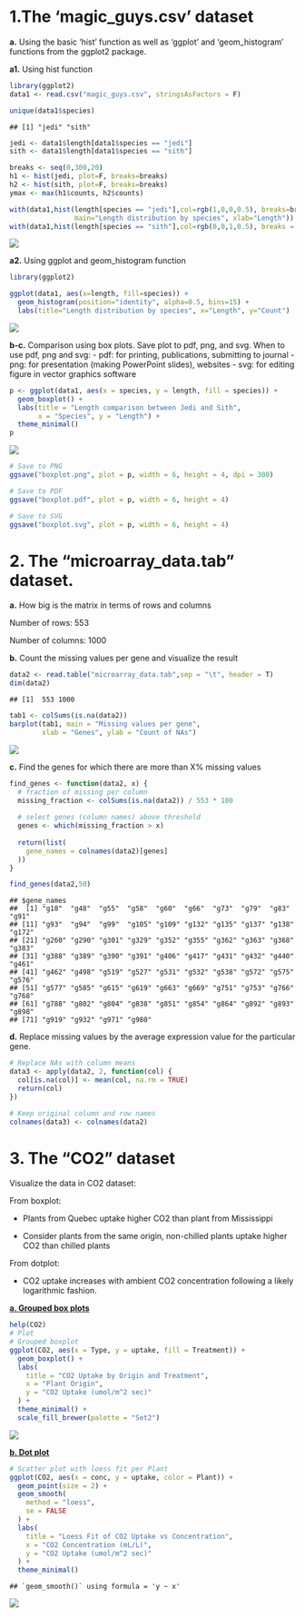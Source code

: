 # **1.The ‘magic_guys.csv’ dataset**

**a.** Using the basic ‘hist’ function as well as ‘ggplot’ and
‘geom_histogram’ functions from the ggplot2 package.

**a1.** Using hist function

``` r
library(ggplot2)
data1 <- read.csv("magic_guys.csv", stringsAsFactors = F)

unique(data1$species)
```

    ## [1] "jedi" "sith"

``` r
jedi <- data1$length[data1$species == "jedi"]
sith <- data1$length[data1$species == "sith"]

breaks <- seq(0,300,20)
h1 <- hist(jedi, plot=F, breaks=breaks)
h2 <- hist(sith, plot=F, breaks=breaks)
ymax <- max(h1$counts, h2$counts)

with(data1,hist(length[species == "jedi"],col=rgb(1,0,0,0.5), breaks=breaks, ylim=c(0,ymax),
                main="Length distribution by species", xlab="Length"))
with(data1,hist(length[species == "sith"],col=rgb(0,0,1,0.5), breaks = breaks, add=TRUE))
```

![](Task7_files/figure-markdown_github/unnamed-chunk-1-1.png)

**a2.** Using ggplot and geom_histogram function

``` r
library(ggplot2)

ggplot(data1, aes(x=length, fill=species)) +
  geom_histogram(position="identity", alpha=0.5, bins=15) +
  labs(title="Length distribution by species", x="Length", y="Count")
```

![](Task7_files/figure-markdown_github/unnamed-chunk-2-1.png)

**b-c.** Comparison using box plots. Save plot to pdf, png, and svg.
When to use pdf, png and svg: - pdf: for printing, publications,
submitting to journal - png: for presentation (making PowerPoint
slides), websites - svg: for editing figure in vector graphics software

``` r
p <- ggplot(data1, aes(x = species, y = length, fill = species)) +
  geom_boxplot() +
  labs(title = "Length comparison between Jedi and Sith",
       x = "Species", y = "Length") +
  theme_minimal()
p
```

![](Task7_files/figure-markdown_github/unnamed-chunk-3-1.png)

``` r
# Save to PNG
ggsave("boxplot.png", plot = p, width = 6, height = 4, dpi = 300)

# Save to PDF
ggsave("boxplot.pdf", plot = p, width = 6, height = 4)

# Save to SVG
ggsave("boxplot.svg", plot = p, width = 6, height = 4)
```

# 2. The “microarray_data.tab” dataset.

**a.** How big is the matrix in terms of rows and columns

Number of rows: 553

Number of columns: 1000

**b.** Count the missing values per gene and visualize the result

``` r
data2 <- read.table("microarray_data.tab",sep = "\t", header = T)
dim(data2) 
```

    ## [1]  553 1000

``` r
tab1 <- colSums(is.na(data2))
barplot(tab1, main = "Missing values per gene",
        xlab = "Genes", ylab = "Count of NAs")
```

![](Task7_files/figure-markdown_github/unnamed-chunk-4-1.png)

**c.** Find the genes for which there are more than X% missing values

``` r
find_genes <- function(data2, x) {
  # fraction of missing per column
  missing_fraction <- colSums(is.na(data2)) / 553 * 100
  
  # select genes (column names) above threshold
  genes <- which(missing_fraction > x)
  
  return(list(
    gene_names = colnames(data2)[genes]
  ))
}

find_genes(data2,50)
```

    ## $gene_names
    ##  [1] "g18"  "g48"  "g55"  "g58"  "g60"  "g66"  "g73"  "g79"  "g83"  "g91" 
    ## [11] "g93"  "g94"  "g99"  "g105" "g109" "g132" "g135" "g137" "g138" "g172"
    ## [21] "g260" "g290" "g301" "g329" "g352" "g355" "g362" "g363" "g368" "g383"
    ## [31] "g388" "g389" "g390" "g391" "g406" "g417" "g431" "g432" "g440" "g461"
    ## [41] "g462" "g498" "g519" "g527" "g531" "g532" "g538" "g572" "g575" "g576"
    ## [51] "g577" "g585" "g615" "g619" "g663" "g669" "g751" "g753" "g766" "g768"
    ## [61] "g788" "g802" "g804" "g838" "g851" "g854" "g864" "g892" "g893" "g898"
    ## [71] "g919" "g932" "g971" "g980"

**d.** Replace missing values by the average expression value for the
particular gene.

``` r
# Replace NAs with column means
data3 <- apply(data2, 2, function(col) {
  col[is.na(col)] <- mean(col, na.rm = TRUE)
  return(col)
})

# Keep original column and row names
colnames(data3) <- colnames(data2)
```

# 3. The “CO2” dataset

Visualize the data in CO2 dataset:

From boxplot:

-   Plants from Quebec uptake higher CO2 than plant from Mississippi

-   Consider plants from the same origin, non-chilled plants uptake
    higher CO2 than chilled plants

From dotplot:

-   CO2 uptake increases with ambient CO2 concentration following a
    likely logarithmic fashion.

<u>**a. Grouped box plots**</u>

``` r
help(CO2)
# Plot
# Grouped boxplot
ggplot(CO2, aes(x = Type, y = uptake, fill = Treatment)) +
  geom_boxplot() +
  labs(
    title = "CO2 Uptake by Origin and Treatment",
    x = "Plant Origin",
    y = "CO2 Uptake (umol/m^2 sec)"
  ) +
  theme_minimal() +
  scale_fill_brewer(palette = "Set2")
```

![](Task7_files/figure-markdown_github/unnamed-chunk-7-1.png)

<u>**b. Dot plot**</u>

``` r
# Scatter plot with loess fit per Plant
ggplot(CO2, aes(x = conc, y = uptake, color = Plant)) +
  geom_point(size = 2) +
  geom_smooth(
    method = "loess",
    se = FALSE
  ) +
  labs(
    title = "Loess Fit of CO2 Uptake vs Concentration",
    x = "CO2 Concentration (mL/L)",
    y = "CO2 Uptake (umol/m^2 sec)"
  ) +
  theme_minimal()
```

    ## `geom_smooth()` using formula = 'y ~ x'

![](Task7_files/figure-markdown_github/unnamed-chunk-8-1.png)
